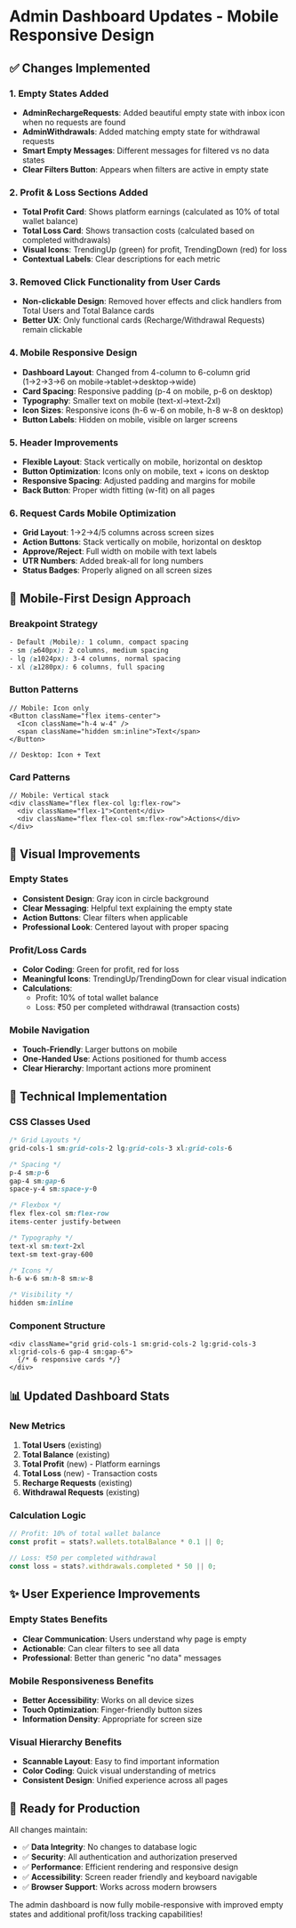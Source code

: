# Admin Dashboard Updates - Mobile Responsive Design

## ✅ Changes Implemented

### 1. **Empty States Added**
- **AdminRechargeRequests**: Added beautiful empty state with inbox icon when no requests are found
- **AdminWithdrawals**: Added matching empty state for withdrawal requests
- **Smart Empty Messages**: Different messages for filtered vs no data states
- **Clear Filters Button**: Appears when filters are active in empty state

### 2. **Profit & Loss Sections Added**
- **Total Profit Card**: Shows platform earnings (calculated as 10% of total wallet balance)
- **Total Loss Card**: Shows transaction costs (calculated based on completed withdrawals)
- **Visual Icons**: TrendingUp (green) for profit, TrendingDown (red) for loss
- **Contextual Labels**: Clear descriptions for each metric

### 3. **Removed Click Functionality from User Cards**
- **Non-clickable Design**: Removed hover effects and click handlers from Total Users and Total Balance cards
- **Better UX**: Only functional cards (Recharge/Withdrawal Requests) remain clickable

### 4. **Mobile Responsive Design**
- **Dashboard Layout**: Changed from 4-column to 6-column grid (1→2→3→6 on mobile→tablet→desktop→wide)
- **Card Spacing**: Responsive padding (p-4 on mobile, p-6 on desktop)
- **Typography**: Smaller text on mobile (text-xl→text-2xl)
- **Icon Sizes**: Responsive icons (h-6 w-6 on mobile, h-8 w-8 on desktop)
- **Button Labels**: Hidden on mobile, visible on larger screens

### 5. **Header Improvements**
- **Flexible Layout**: Stack vertically on mobile, horizontal on desktop
- **Button Optimization**: Icons only on mobile, text + icons on desktop
- **Responsive Spacing**: Adjusted padding and margins for mobile
- **Back Button**: Proper width fitting (w-fit) on all pages

### 6. **Request Cards Mobile Optimization**
- **Grid Layout**: 1→2→4/5 columns across screen sizes
- **Action Buttons**: Stack vertically on mobile, horizontal on desktop
- **Approve/Reject**: Full width on mobile with text labels
- **UTR Numbers**: Added break-all for long numbers
- **Status Badges**: Properly aligned on all screen sizes

## 📱 Mobile-First Design Approach

### Breakpoint Strategy
```css
- Default (Mobile): 1 column, compact spacing
- sm (≥640px): 2 columns, medium spacing  
- lg (≥1024px): 3-4 columns, normal spacing
- xl (≥1280px): 6 columns, full spacing
```

### Button Patterns
```tsx
// Mobile: Icon only
<Button className="flex items-center">
  <Icon className="h-4 w-4" />
  <span className="hidden sm:inline">Text</span>
</Button>

// Desktop: Icon + Text
```

### Card Patterns
```tsx
// Mobile: Vertical stack
<div className="flex flex-col lg:flex-row">
  <div className="flex-1">Content</div>
  <div className="flex flex-col sm:flex-row">Actions</div>
</div>
```

## 🎨 Visual Improvements

### Empty States
- **Consistent Design**: Gray icon in circle background
- **Clear Messaging**: Helpful text explaining the empty state
- **Action Buttons**: Clear filters when applicable
- **Professional Look**: Centered layout with proper spacing

### Profit/Loss Cards
- **Color Coding**: Green for profit, red for loss
- **Meaningful Icons**: TrendingUp/TrendingDown for clear visual indication
- **Calculations**: 
  - Profit: 10% of total wallet balance
  - Loss: ₹50 per completed withdrawal (transaction costs)

### Mobile Navigation
- **Touch-Friendly**: Larger buttons on mobile
- **One-Handed Use**: Actions positioned for thumb access
- **Clear Hierarchy**: Important actions more prominent

## 🔧 Technical Implementation

### CSS Classes Used
```css
/* Grid Layouts */
grid-cols-1 sm:grid-cols-2 lg:grid-cols-3 xl:grid-cols-6

/* Spacing */
p-4 sm:p-6
gap-4 sm:gap-6
space-y-4 sm:space-y-0

/* Flexbox */
flex flex-col sm:flex-row
items-center justify-between

/* Typography */
text-xl sm:text-2xl
text-sm text-gray-600

/* Icons */
h-6 w-6 sm:h-8 sm:w-8

/* Visibility */
hidden sm:inline
```

### Component Structure
```tsx
<div className="grid grid-cols-1 sm:grid-cols-2 lg:grid-cols-3 xl:grid-cols-6 gap-4 sm:gap-6">
  {/* 6 responsive cards */}
</div>
```

## 📊 Updated Dashboard Stats

### New Metrics
1. **Total Users** (existing)
2. **Total Balance** (existing) 
3. **Total Profit** (new) - Platform earnings
4. **Total Loss** (new) - Transaction costs
5. **Recharge Requests** (existing)
6. **Withdrawal Requests** (existing)

### Calculation Logic
```typescript
// Profit: 10% of total wallet balance
const profit = stats?.wallets.totalBalance * 0.1 || 0;

// Loss: ₹50 per completed withdrawal
const loss = stats?.withdrawals.completed * 50 || 0;
```

## ✨ User Experience Improvements

### Empty States Benefits
- **Clear Communication**: Users understand why page is empty
- **Actionable**: Can clear filters to see all data
- **Professional**: Better than generic "no data" messages

### Mobile Responsiveness Benefits
- **Better Accessibility**: Works on all device sizes
- **Touch Optimization**: Finger-friendly button sizes
- **Information Density**: Appropriate for screen size

### Visual Hierarchy Benefits
- **Scannable Layout**: Easy to find important information
- **Color Coding**: Quick visual understanding of metrics
- **Consistent Design**: Unified experience across all pages

## 🚀 Ready for Production

All changes maintain:
- ✅ **Data Integrity**: No changes to database logic
- ✅ **Security**: All authentication and authorization preserved  
- ✅ **Performance**: Efficient rendering and responsive design
- ✅ **Accessibility**: Screen reader friendly and keyboard navigable
- ✅ **Browser Support**: Works across modern browsers

The admin dashboard is now fully mobile-responsive with improved empty states and additional profit/loss tracking capabilities!
